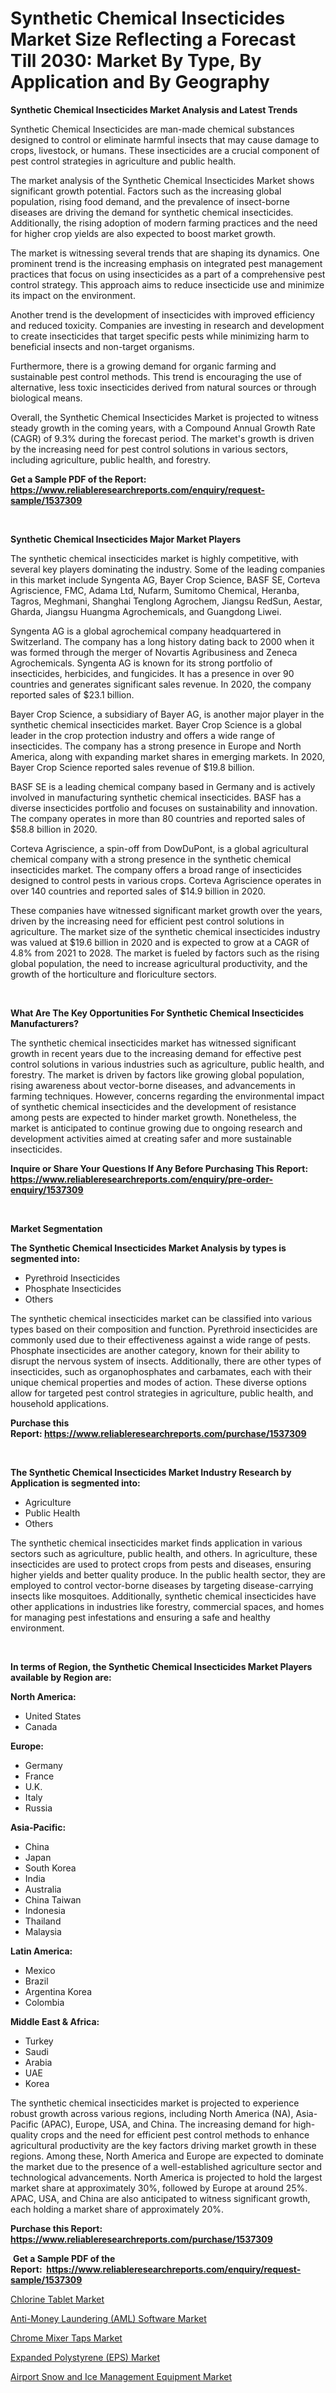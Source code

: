 <p><h1>Synthetic Chemical Insecticides Market Size Reflecting a Forecast Till 2030: Market By Type, By Application and By Geography</h1></p><p><strong>Synthetic Chemical Insecticides Market Analysis and Latest Trends</strong></p>
<p><p>Synthetic Chemical Insecticides are man-made chemical substances designed to control or eliminate harmful insects that may cause damage to crops, livestock, or humans. These insecticides are a crucial component of pest control strategies in agriculture and public health.</p><p>The market analysis of the Synthetic Chemical Insecticides Market shows significant growth potential. Factors such as the increasing global population, rising food demand, and the prevalence of insect-borne diseases are driving the demand for synthetic chemical insecticides. Additionally, the rising adoption of modern farming practices and the need for higher crop yields are also expected to boost market growth.</p><p>The market is witnessing several trends that are shaping its dynamics. One prominent trend is the increasing emphasis on integrated pest management practices that focus on using insecticides as a part of a comprehensive pest control strategy. This approach aims to reduce insecticide use and minimize its impact on the environment.</p><p>Another trend is the development of insecticides with improved efficiency and reduced toxicity. Companies are investing in research and development to create insecticides that target specific pests while minimizing harm to beneficial insects and non-target organisms.</p><p>Furthermore, there is a growing demand for organic farming and sustainable pest control methods. This trend is encouraging the use of alternative, less toxic insecticides derived from natural sources or through biological means.</p><p>Overall, the Synthetic Chemical Insecticides Market is projected to witness steady growth in the coming years, with a Compound Annual Growth Rate (CAGR) of 9.3% during the forecast period. The market's growth is driven by the increasing need for pest control solutions in various sectors, including agriculture, public health, and forestry.</p></p>
<p><strong>Get a Sample PDF of the Report:&nbsp; <a href="https://www.reliableresearchreports.com/enquiry/request-sample/1537309">https://www.reliableresearchreports.com/enquiry/request-sample/1537309</a></strong></p>
<p>&nbsp;</p>
<p><strong>Synthetic Chemical Insecticides Major Market Players</strong></p>
<p><p>The synthetic chemical insecticides market is highly competitive, with several key players dominating the industry. Some of the leading companies in this market include Syngenta AG, Bayer Crop Science, BASF SE, Corteva Agriscience, FMC, Adama Ltd, Nufarm, Sumitomo Chemical, Heranba, Tagros, Meghmani, Shanghai Tenglong Agrochem, Jiangsu RedSun, Aestar, Gharda, Jiangsu Huangma Agrochemicals, and Guangdong Liwei.</p><p>Syngenta AG is a global agrochemical company headquartered in Switzerland. The company has a long history dating back to 2000 when it was formed through the merger of Novartis Agribusiness and Zeneca Agrochemicals. Syngenta AG is known for its strong portfolio of insecticides, herbicides, and fungicides. It has a presence in over 90 countries and generates significant sales revenue. In 2020, the company reported sales of $23.1 billion.</p><p>Bayer Crop Science, a subsidiary of Bayer AG, is another major player in the synthetic chemical insecticides market. Bayer Crop Science is a global leader in the crop protection industry and offers a wide range of insecticides. The company has a strong presence in Europe and North America, along with expanding market shares in emerging markets. In 2020, Bayer Crop Science reported sales revenue of $19.8 billion.</p><p>BASF SE is a leading chemical company based in Germany and is actively involved in manufacturing synthetic chemical insecticides. BASF has a diverse insecticides portfolio and focuses on sustainability and innovation. The company operates in more than 80 countries and reported sales of $58.8 billion in 2020.</p><p>Corteva Agriscience, a spin-off from DowDuPont, is a global agricultural chemical company with a strong presence in the synthetic chemical insecticides market. The company offers a broad range of insecticides designed to control pests in various crops. Corteva Agriscience operates in over 140 countries and reported sales of $14.9 billion in 2020.</p><p>These companies have witnessed significant market growth over the years, driven by the increasing need for efficient pest control solutions in agriculture. The market size of the synthetic chemical insecticides industry was valued at $19.6 billion in 2020 and is expected to grow at a CAGR of 4.8% from 2021 to 2028. The market is fueled by factors such as the rising global population, the need to increase agricultural productivity, and the growth of the horticulture and floriculture sectors.</p></p>
<p>&nbsp;</p>
<p><strong>What Are The Key Opportunities For Synthetic Chemical Insecticides Manufacturers?</strong></p>
<p><p>The synthetic chemical insecticides market has witnessed significant growth in recent years due to the increasing demand for effective pest control solutions in various industries such as agriculture, public health, and forestry. The market is driven by factors like growing global population, rising awareness about vector-borne diseases, and advancements in farming techniques. However, concerns regarding the environmental impact of synthetic chemical insecticides and the development of resistance among pests are expected to hinder market growth. Nonetheless, the market is anticipated to continue growing due to ongoing research and development activities aimed at creating safer and more sustainable insecticides.</p></p>
<p><strong>Inquire or Share Your Questions If Any Before Purchasing This Report: <a href="https://www.reliableresearchreports.com/enquiry/pre-order-enquiry/1537309">https://www.reliableresearchreports.com/enquiry/pre-order-enquiry/1537309</a></strong></p>
<p>&nbsp;</p>
<p><strong>Market Segmentation</strong></p>
<p><strong>The Synthetic Chemical Insecticides Market Analysis by types is segmented into:</strong></p>
<p><ul><li>Pyrethroid Insecticides</li><li>Phosphate Insecticides</li><li>Others</li></ul></p>
<p><p>The synthetic chemical insecticides market can be classified into various types based on their composition and function. Pyrethroid insecticides are commonly used due to their effectiveness against a wide range of pests. Phosphate insecticides are another category, known for their ability to disrupt the nervous system of insects. Additionally, there are other types of insecticides, such as organophosphates and carbamates, each with their unique chemical properties and modes of action. These diverse options allow for targeted pest control strategies in agriculture, public health, and household applications.</p></p>
<p><strong>Purchase this Report:&nbsp;<a href="https://www.reliableresearchreports.com/purchase/1537309">https://www.reliableresearchreports.com/purchase/1537309</a></strong></p>
<p>&nbsp;</p>
<p><strong>The Synthetic Chemical Insecticides Market Industry Research by Application is segmented into:</strong></p>
<p><ul><li>Agriculture</li><li>Public Health</li><li>Others</li></ul></p>
<p><p>The synthetic chemical insecticides market finds application in various sectors such as agriculture, public health, and others. In agriculture, these insecticides are used to protect crops from pests and diseases, ensuring higher yields and better quality produce. In the public health sector, they are employed to control vector-borne diseases by targeting disease-carrying insects like mosquitoes. Additionally, synthetic chemical insecticides have other applications in industries like forestry, commercial spaces, and homes for managing pest infestations and ensuring a safe and healthy environment.</p></p>
<p>&nbsp;</p>
<p><strong>In terms of Region, the Synthetic Chemical Insecticides Market Players available by Region are:</strong></p>
<p>
    <p> <strong> North America: </strong>
        <ul>
            <li>United States</li>
            <li>Canada</li>
        </ul>
        </p> 
    <p> <strong> Europe: </strong>
        <ul>
            <li>Germany</li>
            <li>France</li>
            <li>U.K.</li>
            <li>Italy</li>
            <li>Russia</li>
        </ul>
        </p> 
    <p> <strong> Asia-Pacific: </strong>
        <ul>
            <li>China</li>
            <li>Japan</li>
            <li>South Korea</li>
            <li>India</li>
            <li>Australia</li>
            <li>China Taiwan</li>
            <li>Indonesia</li>
            <li>Thailand</li>
            <li>Malaysia</li>
        </ul>
        </p> 
    <p> <strong> Latin America: </strong>
        <ul>
            <li>Mexico</li>
            <li>Brazil</li>
            <li>Argentina Korea</li>
            <li>Colombia</li>
        </ul>
        </p> 
    <p> <strong> Middle East & Africa: </strong>
        <ul>
            <li>Turkey</li>
            <li>Saudi</li>
            <li>Arabia</li>
            <li>UAE</li>
            <li>Korea</li>
        </ul>
    </p>
    </p>
<p><p>The synthetic chemical insecticides market is projected to experience robust growth across various regions, including North America (NA), Asia-Pacific (APAC), Europe, USA, and China. The increasing demand for high-quality crops and the need for efficient pest control methods to enhance agricultural productivity are the key factors driving market growth in these regions. Among these, North America and Europe are expected to dominate the market due to the presence of a well-established agriculture sector and technological advancements. North America is projected to hold the largest market share at approximately 30%, followed by Europe at around 25%. APAC, USA, and China are also anticipated to witness significant growth, each holding a market share of approximately 20%.</p></p>
<p><strong>Purchase this Report: <a href="https://www.reliableresearchreports.com/purchase/1537309">https://www.reliableresearchreports.com/purchase/1537309</a></strong></p>
<p>&nbsp;<strong>Get a Sample PDF of the Report:&nbsp;&nbsp;<a href="https://www.reliableresearchreports.com/enquiry/request-sample/1537309">https://www.reliableresearchreports.com/enquiry/request-sample/1537309</a></strong></p>
<p><strong></strong></p>
<p><p><a href="https://medium.com/@yashreports27/chlorine-tablet-market-size-growth-forecast-2023-2030-f4dc14248de6">Chlorine Tablet Market</a></p><p><a href="https://github.com/RickHolmes3/Market-Research-Report-List-1/blob/main/anti-money-laundering-aml-software-market.md">Anti-Money Laundering (AML) Software Market</a></p><p><a href="https://medium.com/@mskylatoy/chrome-mixer-taps-market-size-growth-forecast-2023-2030-88cec09b4528">Chrome Mixer Taps Market</a></p><p><a href="https://github.com/GroverBarry/Market-Research-Report-List-2/blob/main/expanded-polystyrene-eps-market.md">Expanded Polystyrene (EPS) Market</a></p><p><a href="https://www.linkedin.com/pulse/airport-snow-ice-management-equipment-market-research/">Airport Snow and Ice Management Equipment Market</a></p></p>